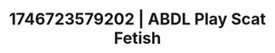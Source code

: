---
categories:
- Vocal tease
- Sensual cosplay
- AI-generated
- Self-pleasure
- Erotic gaze
- ASMR
- Heat of the moment
- Cosplay
image: /assets/images/1746723579202.jpg
layout: post
seo:
  description: Featured content with exclusive ABDL Play, Scat Fetish. HD images available.
  keywords: ABDL Play, Scat Fetish
  og_image: /assets/images/1746723579202.jpg
  schema_type: VisualArtwork
tags:
- '#1746723579202'
- ABDL Play
- Scat Fetish
title: 1746723579202 | ABDL Play Scat Fetish
---